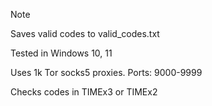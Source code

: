 > [!NOTE]
> Saves valid codes to valid_codes.txt
> 
> Tested in Windows 10, 11
> 
> Uses 1k Tor socks5 proxies. Ports: 9000-9999
>
> Checks codes in TIMEx3 or TIMEx2
> 
